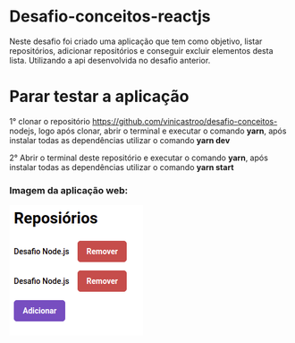 # Desafio-conceitos-reactjs

Neste desafio foi criado uma aplicação que tem como objetivo, listar repositórios, adicionar repositórios e conseguir excluir elementos desta lista. Utilizando a api desenvolvida no desafio anterior.

# Parar testar a aplicação

1° clonar o repositório https://github.com/vinicastroo/desafio-conceitos- nodejs, logo após clonar, abrir o terminal e executar o comando **yarn**, após instalar todas as dependências utilizar o comando **yarn dev**

2° Abrir o terminal deste repositório e executar o comando **yarn**, após instalar todas as dependências utilizar o comando **yarn start**

### Imagem da aplicação web:
![](/utils/exemplo.png)
